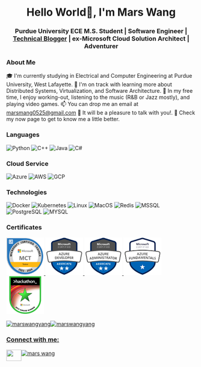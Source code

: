 <h1 align="center">Hello World👋, I'm Mars Wang</h1>
<h3 align="center">Purdue University ECE M.S. Student | Software Engineer | <a href="https://medium.com/@mars-wangyang">Technical Blogger</a> | ex-Microsoft Cloud Solution Architect | Adventurer</h3>

### About Me
🎓  I'm currently studying in Electrical and Computer Engineering at Purdue University, West Lafayette.
🌱  I'm on track with learning more about Distributed Systems, Virtualization, and Software Architecture.
🤔 In my free time, I enjoy working-out, listening to the music (R&B or Jazz mostly), and playing video games.
📫 You can drop me an email at marsmang0525@gmail.com 📨 It will be a pleasure to talk with you!.
📄  Check my now page to get to know me a little better.



### Languages
![Python](https://img.shields.io/badge/-Python-000?style=for-the-badge&logo=Python)
![C++](https://img.shields.io/badge/-C++-000?style=for-the-badge&logo=c%2b%2b&logoColor=00599C)
![Java](https://img.shields.io/badge/Java-000?style=for-the-badge&logo=openjdk&logoColor=white)
![C#](https://img.shields.io/badge/-CSharp-000?style=for-the-badge&logo=CSharp&logoColor=007396)

### Cloud Service
![Azure](https://img.shields.io/badge/-Azure-000?style=for-the-badge&logo=Azure)
![AWS](https://img.shields.io/badge/-AWS-000?style=for-the-badge&logo=Amazon-AWS)
![GCP](https://img.shields.io/badge/-GCP-000?style=for-the-badge&logo=Google-GCP)

### Technologies

![Docker](https://img.shields.io/badge/-Docker-000?style=for-the-badge&logo=Docker)
![Kubernetes](https://img.shields.io/badge/-Kubernetes-000?style=for-the-badge&logo=Kubernetes)
![Linux](https://img.shields.io/badge/-Linux-000?style=for-the-badge&logo=Linux)
![MacOS](https://img.shields.io/badge/-MacOS-000?style=for-the-badge&logo=MacOS)
![Redis](https://img.shields.io/badge/-Redis-000?style=for-the-badge&logo=Redis)
![MSSQL](https://img.shields.io/badge/postgresql-000?style=for-the-badge&logo=postgresql&logoColor=007396) 
![PostgreSQL](https://img.shields.io/badge/Microsoft%20SQL-000?style=for-the-badge&logo=microsoftsqlserver&logoColor=007396) 
![MYSQL](https://img.shields.io/badge/mysql-000?style=for-the-badge&logo=mysql&logoColor=007396) 

### Certificates

<p align="left">
    <a href="https://learn.microsoft.com/api/credentials/share/en-us/MarsD-2305/D3BDEF124037DCD1?sharingId=EC3477E1926F0194" target="blank"><img length=100 width=100 src="./Certificates/MCT_2023.png" /> 
    <a href="https://www.credly.com/badges/cc24f8eb-c8d6-4115-954f-16700b6082e1/public_url" target="blank"><img length=100 width=100 src="./Certificates/microsoft-certified-azure-developer-associate.1.png" /> 
    <a href="https://learn.microsoft.com/api/credentials/share/zh-tw/MarsD-2305/D3BDEF124037DCD1?sharingId=EC3477E1926F0194" target="blank"><img length=100 width=100 src="./Certificates/az104-badge.png" /> 
    <a href="https://www.credly.com/badges/e55aca56-ab49-4e5e-884c-989f4d847397/public_url" target="blank"><img length=100 width=100 src="./Certificates/microsoft-certified-azure-fundamentals.png" /> 
    <a href="https://www.credly.com/badges/9b461b6f-2342-4dcb-af69-f3df32b59925/public_url" target="blank"><img length=100 width=100 src="./Certificates/microsoft-global-hackathon-2022-award-winner.png" /> 
</p>


<img align="center" src="https://github-readme-stats.vercel.app/api?username=marswangyang&show_icons=true&locale=en" alt="marswangyang" /><img align="center" src="https://github-readme-streak-stats.herokuapp.com/?user=marswangyang&" alt="marswangyang" /></p>

<h3 align="left">Connect with me:</h3>
<p align="left">
<a href="https://linkedin.com/in/mars wang" target="blank"><img align="center" src="https://raw.githubusercontent.com/rahuldkjain/github-profile-readme-generator/master/src/images/icons/Social/linked-in-alt.svg" alt="mars wang" height="30" width="40" /></a>
<a href="https://medium.com/@mars-wangyang">
  <img align="left" height="30" width="40"  src="https://cdn.simpleicons.org/medium/777777" />
</a>
</p>
